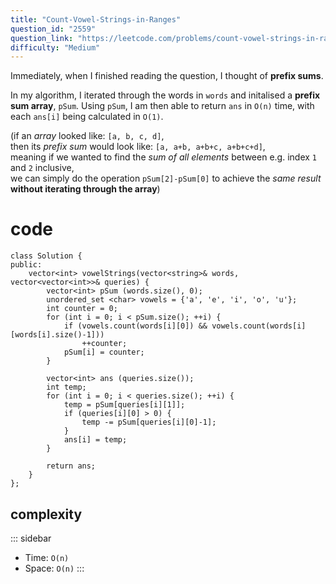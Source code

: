 ```yaml
---
title: "Count-Vowel-Strings-in-Ranges"
question_id: "2559"
question_link: "https://leetcode.com/problems/count-vowel-strings-in-ranges/"
difficulty: "Medium"
---
```


Immediately, when I finished reading the question, I thought of **prefix sums**.

In my algorithm, I iterated through the words in `words` and initalised a **prefix sum array**, `pSum`.
Using `pSum`, I am then able to return `ans` in `O(n)` time, with each `ans[i]` being calculated in `O(1)`.

(if an *array* looked like: `[a, b, c, d]`, \
then its *prefix sum* would look like: `[a, a+b, a+b+c, a+b+c+d]`, \
meaning if we wanted to find the *sum of all elements* between e.g. index `1` and `2` inclusive, \
we can simply do the operation `pSum[2]-pSum[0]` 
to achieve the *same result* **without iterating through the array**)

# cod<span>e</span>

``` {.cpp}
class Solution {
public:
    vector<int> vowelStrings(vector<string>& words, vector<vector<int>>& queries) {
        vector<int> pSum (words.size(), 0);
        unordered_set <char> vowels = {'a', 'e', 'i', 'o', 'u'};
        int counter = 0;
        for (int i = 0; i < pSum.size(); ++i) {
            if (vowels.count(words[i][0]) && vowels.count(words[i][words[i].size()-1]))
                ++counter;
            pSum[i] = counter;
        }

        vector<int> ans (queries.size());
        int temp;
        for (int i = 0; i < queries.size(); ++i) {
            temp = pSum[queries[i][1]];
            if (queries[i][0] > 0) {
                temp -= pSum[queries[i][0]-1];
            }
            ans[i] = temp;
        }

        return ans;
    }
};
```

## complexit<span>y</span>

::: sidebar
- Time: `O(n)`
- Space: `O(n)`
:::
